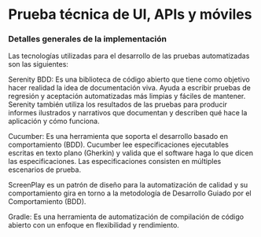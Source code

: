 ﻿# Prueba técnica de UI, APIs y móviles
### Detalles generales de la implementación
Las tecnologías utilizadas para el desarrollo de las pruebas automatizadas son las siguientes:


Serenity BDD: Es una biblioteca de código abierto que tiene como objetivo hacer realidad la idea de documentación viva. Ayuda a escribir pruebas de regresión y aceptación automatizadas más limpias y fáciles de mantener. Serenity también utiliza los resultados de las pruebas para producir informes ilustrados y narrativos que documentan y describen qué hace la aplicación y cómo funciona.

Cucumber: Es una herramienta que soporta el desarrollo basado en comportamiento (BDD). Cucumber lee especificaciones ejecutables escritas en texto plano (Gherkin) y valida que el software haga lo que dicen las especificaciones. Las especificaciones consisten en múltiples escenarios de prueba.

ScreenPlay es un patrón de diseño para la automatización de calidad y su comportamiento gira en torno a la metodología de Desarrollo Guiado por el Comportamiento (BDD).

Gradle: Es una herramienta de automatización de compilación de código abierto con un enfoque en flexibilidad y rendimiento.
